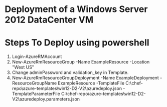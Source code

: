 # Deployment of a Windows Server 2012 DataCenter VM

# Steps To Deploy using powershell

1. Login-AzureRMAccount
2. New-AzureRmResourceGroup -Name ExampleResource -Location "West US"
3. Change adminPassword and validation_key in Template.
4. New-AzureRmResourceGroupDeployment -Name ExampleDeployment -ResourceGroupName ExampleResource -TemplateFile  C:\chef-repo\azure-templates\win12-D2-V2\azuredeploy.json -TemplateParameterFile C:\chef-repo\azure-templates\win12-D2-V2\azuredeploy.parameters.json